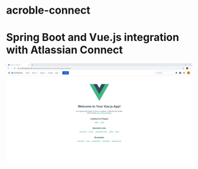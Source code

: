 # acroble-connect
# Spring Boot and Vue.js integration with Atlassian Connect #

![Atlassian Confluence Vue](frontend\src\assets\atlassian_confluence_vue.png)

